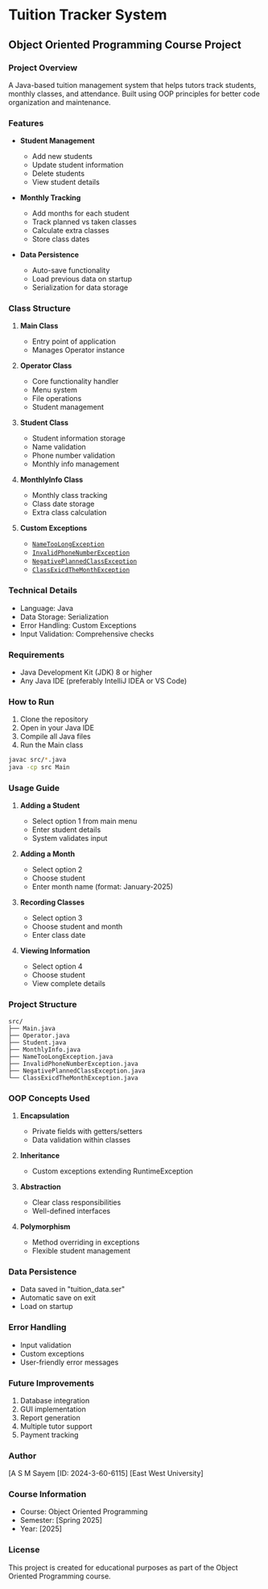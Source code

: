 # Tuition Tracker System
## Object Oriented Programming Course Project

### Project Overview
A Java-based tuition management system that helps tutors track students, monthly classes, and attendance. Built using OOP principles for better code organization and maintenance.

### Features
- **Student Management**
  - Add new students
  - Update student information
  - Delete students
  - View student details

- **Monthly Tracking**
  - Add months for each student
  - Track planned vs taken classes
  - Calculate extra classes
  - Store class dates

- **Data Persistence**
  - Auto-save functionality
  - Load previous data on startup
  - Serialization for data storage

### Class Structure
1. **Main Class**
   - Entry point of application
   - Manages Operator instance

2. **Operator Class**
   - Core functionality handler
   - Menu system
   - File operations
   - Student management

3. **Student Class**
   - Student information storage
   - Name validation
   - Phone number validation
   - Monthly info management

4. **MonthlyInfo Class**
   - Monthly class tracking
   - Class date storage
   - Extra class calculation

5. **Custom Exceptions**
   - [`NameTooLongException`](src/NameTooLongException.java)
   - [`InvalidPhoneNumberException`](src/InvalidPhoneNumberException.java)
   - [`NegativePlannedClassException`](src/NegativePlannedClassException.java)
   - [`ClassExicdTheMonthException`](src/ClassExicdTheMonthException.java)

### Technical Details
- Language: Java
- Data Storage: Serialization
- Error Handling: Custom Exceptions
- Input Validation: Comprehensive checks

### Requirements
- Java Development Kit (JDK) 8 or higher
- Any Java IDE (preferably IntelliJ IDEA or VS Code)

### How to Run
1. Clone the repository
2. Open in your Java IDE
3. Compile all Java files
4. Run the Main class

```bash
javac src/*.java
java -cp src Main
```

### Usage Guide
1. **Adding a Student**
   - Select option 1 from main menu
   - Enter student details
   - System validates input

2. **Adding a Month**
   - Select option 2
   - Choose student
   - Enter month name (format: January-2025)

3. **Recording Classes**
   - Select option 3
   - Choose student and month
   - Enter class date

4. **Viewing Information**
   - Select option 4
   - Choose student
   - View complete details

### Project Structure
```
src/
├── Main.java
├── Operator.java
├── Student.java
├── MonthlyInfo.java
├── NameTooLongException.java
├── InvalidPhoneNumberException.java
├── NegativePlannedClassException.java
└── ClassExicdTheMonthException.java
```

### OOP Concepts Used
1. **Encapsulation**
   - Private fields with getters/setters
   - Data validation within classes

2. **Inheritance**
   - Custom exceptions extending RuntimeException

3. **Abstraction**
   - Clear class responsibilities
   - Well-defined interfaces

4. **Polymorphism**
   - Method overriding in exceptions
   - Flexible student management

### Data Persistence
- Data saved in "tuition_data.ser"
- Automatic save on exit
- Load on startup

### Error Handling
- Input validation
- Custom exceptions
- User-friendly error messages

### Future Improvements
1. Database integration
2. GUI implementation
3. Report generation
4. Multiple tutor support
5. Payment tracking

### Author
[A S M Sayem
[ID: 2024-3-60-6115]
[East West University]

### Course Information
- Course: Object Oriented Programming
- Semester: [Spring 2025]
- Year: [2025]

### License
This project is created for educational purposes as part of the Object Oriented Programming course.